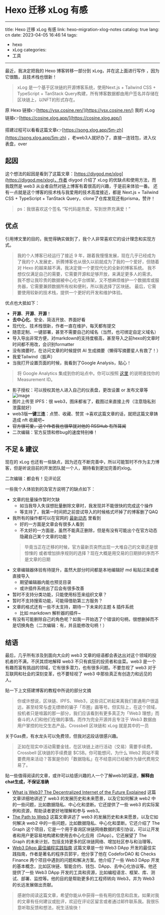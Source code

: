 # Hexo 迁移 xLog 有感

---
title: Hexo 迁移 xLog 有感
link: hexo-migration-xlog-notes 
catalog: true
lang: cn
date: 2023-04-05 16:46:14 
tags:
- hexo
- xLog
categories:
- 工具
---

最近，我决定把我的 Hexo 博客转移一部分到 xLog，并在这上面进行写作 ，因为它很酷，且技术栈也很新！

> xLog 是一个基于区块链的开源博客系统，使用Next.js + Tailwind CSS + TypeScript + TanStack Query构建，所有博客数据都由用户签名并存储在区块链上，以NFT的形式存在。

原 Hexo 链接👉[https://ysx.cosine.ren/](https://ysx.cosine.ren/)
我的 xLog 链接👉[https://cosine.xlog.app/](https://cosine.xlog.app/)

搭建过程可以看看这篇文章👉[https://song.xlog.app/5m-zh](https://song.xlog.app/5m-zh) ，老web3人就好办了，直接一连钱包，进入仪表盘，over


## 起因

这个想法的起因是看到了这篇文章：[https://diygod.me/xlog](https://diygod.me/xlog)，作者 diygod 介绍了 xLog 的优缺点和使用方法，而我既然是 web3 从业者自然对链上博客有着很高的兴趣，于是前来体验一番。
还有一点就是这个博客的技术栈与我爱用的技术高度接近，都是 Next.js + Tailwind CSS + TypeScript + TanStack Query，clone了仓库发现还有prisma，赞许！

> ps：我很喜欢这个签名 “写代码是热爱，写到世界充满爱！”


## 优点

引用博文里的目的，我觉得确实做到了，我个人非常喜欢它的设计理念和实现方式。

> 我的个人博客已经运行了接近 9 年，跟着我慢慢发展，现在几乎已经成为了我的个人发展史，折腾博客也从很久以前就成为了我的一个爱好，但随着对 Hexo 的越来越不满，我决定做一个更现代化的全新的博客系统。
> 我不想仅仅满足自己的需要，它需要开源和足够开放，来满足更多人的需求。
> 我不想让我珍贵的数据被中心化平台绑架，又不想麻烦维护一个数据库或服务器，它需要兼顾数据所有权和便利，所以我选择了区块链。
> 最后，它需要使用较新的技术栈，提供一个更好的开发和维护体验。


优点也大抵如下：

- **开源**、**开源**、**开源**！
- **去中心化**、安全、简洁开放、界面好看
- 现代化、技术栈很新，作者一直在维护，每天都有提交
- 随意定制、一键部署，甚至不需要自己的域名（当然，也可绑定自定义域名）
- 导入导出非常方便，对markdown的支持度极高，甚至导入之前hexo的文章时时间都不用改，会识别formatter
- 没有摘要时，在访问文章的时候提供 AI 生成摘要（懒得写摘要星人有救了！）
- 我爱Tailwind（振声）
- 当我打开设置页面的时候，我看到了Google Analysis，贴心！
> 将 Google Analytics 集成到你的站点中。你可以按照 [这里](https://support.google.com/analytics/answer/9539598) 的说明查找你的 Measurement ID。
- 影子授权：可以授权其他人进入自己的仪表盘，更改设置 or 发布文章等
![image](ipfs://bafkreigybz3zg4yole2vvuxnasfovts7zevkatnyr7c2o2flare7qa4ygm)
- 图片上传至 IPFS：很 web3，图床都省了，截图过来直接上传（注意隐私别泄露就好）
- web3版**一键三连**：点赞、收藏、赞赏 ->喜欢这篇文章的话，就把这篇文章铸造成 nft 收藏吧~
- ~~官方很可爱，这个作者我也很早就对他的 RSSHub 有所耳闻~~
- 二次编辑：官方反馈和修bug的速度特别棒！


## 不足 & 建议

现在的 xLog 也还有一些缺点，因为还在不断完善中，所以可能暂时不作为主力博客，但是听说目前的开发团队就一个人，期待看到更加完善的xlog。

二次编辑：都会有！见评论区

一些我个人体验到的及官方说明了的缺点如下：

- 文章的批量操作暂时欠缺
  - 如当我导入失误想批量删除文章时，我发现并不能很快的完成这个操作
  - 等支持了，我第一时间把之前尝试导入的时候格式坏掉了的博客删了QAQ
- 我所有的操作都可以在官网的 [最新动态](https://xlog.app/activities) 里看到
  - 好的一方面是文章会有很多人看到
  - 不太好的一方面是，虽然不能真正删除，但是有没有可能出个在官方动态隐藏自己某个文章的功能？
  > 毕竟当正在迁移的时候，官方最新页突然出现一大堆自己的文章还是很惊悚的
  > 或者增加排序规则的选择？现在大概是用交易的日期排的序而不是文章的日期
- 文章编辑器体验有待提升，虽然大部分时间都是本地编辑好 md 粘贴过来或者直接导入
  - 期望编辑器内能也预览目录
  - 或许插件系统出了后会有很多改善
- 暂时不支持分类功能，只能使用标签来组织文章？
- 暂时不支持搜索功能，可能得借助第三方服务？ 
- 文章的格式还有一些不太支持，期待一下未来的主题 & 插件系统
  - 比如 markdown 解析器的插件~
- 有没有可能删除自己的角色呢？如我一开始选了个错误的句柄，很想删掉而不是切换角色（二次编辑：有，并且能修改句柄！）

## 结语

最后，几乎所有涉及到面向大众的 web3 文章的结语都会表达出对这个领域的投机者的不满，不厌其烦地解释 web3 不只有疯狂的投资者和韭菜。web3 是一个有趣而富有挑战的领域，它有很多潜力，也有很多问题。不要忽视了 web3 对于互联网和社会的深刻变革，也不要轻视了 web3 中那些真正有创造力和远见的人。

贴一下上文搭建博客的教程中所说的部分文摘

> 你或许想说，区块链、IPFS、Web3，这些词汇听起来离我们普通用户很遥远，甚至经常与虚无缥缈的骗子「币圈」画等号。但实际上，在这个领域，投机者只是喧嚣的那一部分，我们应该看到有更多真正为「Web3 理想」而奋斗的人们和他们在做的事情。而作为完全开源并且专注于 Web3 数据由用户掌控的社交生态产品，Crossbell 区块链和 xLog 就是其中的一员

关于Gas费，有水龙头可以免费领，但我对这段话很感兴趣。

> 正如在现实中活动需要金钱，在区块链上进行活动（交易）需要手续费。Crossbell 区块链的手续费是 $CSB。你可能想问，为什么 Web2 网站不需要费用来活动？答案是你的「数据隐私」在不经意间已经被作为替代费用交易了。


贴一些值得阅读的文章，或许可以给感兴趣的人一个了解web3的渠道，**解释由chat生成，不保证准确**

- [What is Web3? The Decentralized Internet of the Future Explained](https://www.freecodecamp.org/news/what-is-web3/) 这篇文章详细地讲述了 web3 的发展历史和未来愿景，以及它如何解决 web2 中的一些问题，比如数据隐私、中心化和垄断。它还提供了一些 web3 的实际案例和资源，帮助读者更好地理解和参与 web3。
- [The Path to Web3](https://thegraph.com/blog/the-path-to-web3/) 这篇文章讲述了 web3 的发展历史和未来愿景，以及它如何解决 web2 中的一些问题，比如数据隐私、中心化和垄断。它还介绍了 The Graph 这个项目，它是一个用于查询区块链网络数据的索引协议，可以让开发者和用户更容易地构建和使用去中心化应用（DApp）。它还展望了 The Graph 的未来计划，包括支持更多的区块链网络、增加社区参与和治理等。
- [Web3 DApp 最佳编程实践指南](https://guoyu.mirror.xyz/RD-xkpoxasAU7x5MIJmiCX4gll3Cs0pAd5iM258S1Ek) 这篇文章是一份 Web3 DApp 开发的最佳实践指南，作者是著名的程序员郭宇，他分享了他在 CodeforDAO 和 Checks Finance 两个项目中遇到的问题和解决方案。他介绍了一些 Web3 DApp 开发的基本概念，比如区块链、智能合约、钱包、DApp、去中心化协议等。他还提供了一些 Web3 DApp 开发的工具和资源，比如编程语言、框架、库、测试、部署、监控等。他的目的是帮助更多的工程师转向 Web3，并为 Web3 的长远发展做出贡献。


> 感谢你阅读这篇文章，希望你能从中获得一些有用的信息和启发。如果对我的文章有任何建议或批评，欢迎在评论区留言或者通过邮件联系我。我很乐意听取反馈和想法，祝生活愉快！